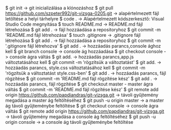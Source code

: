 $ git init -> git inicializálása a klónozáshoz
$ git pull https://github.com/szpeter992/git-vizsga-0205.git -> alapértelmezett fájl letöltése a helyi tárhelyre
$ code . -> Alapértelmezett kódszerkesztő: Visual Studio Code megnyitása
$ touch README.md -> README.md fájl létrehozása
$ git add . -> fájl hozzáadása a repositoryhoz
$ git commit -m 'README.md fájl létrehozása'
$ touch .gitignore -> .gitignore fájl létrehozása 
$ git add .  -> fájl hozzáadása a repositoryhoz
$ git commit -m '.gitignore fájl létrehozva'
$ git add . -> hozzáadás parancs,console ághoz kell
$ git branch console ->  console ág hozzáadása
$ git checkout console -> console ágra váltás
$ git add. -> hozzáadás parancs,app.js változtatásához kell
$ git commit -m 'rögzítsük a változtatást'
$ git add. -> hozzáadás parancs, style.css változtatásához kell
$ git commit -m 'rögzítsük a változtatást style.css-ben'
$ git add . -> hozzáadás parancs, fájl rögzítése
$ git commit -m 'README.md fájl rögzítése kész'
$ git add . -> hozzáadás parancs, fájl rögzítése
$ git checkout master - master ágra váltás
$ git commit -m 'README.md fájl rögzítése kész'
$ git remote add origin https://github.com/papdiandras/git-vizsga.git  -> távoli gyűjtemény megadása a master ág feltöltéséhez
$ git push -u origin master -> a master ág távoli gyűjteménybe feltöltése
$ git checkout console -> console ágra váltás
$ git remote add origin https://github.com/papdiandras/git-vizsga.git  -> távoli gyűjtemény megadása a console ág feltöltéséhez
$ git push -u origin console -> a console ág távoli gyűjteménybe feltöltése


